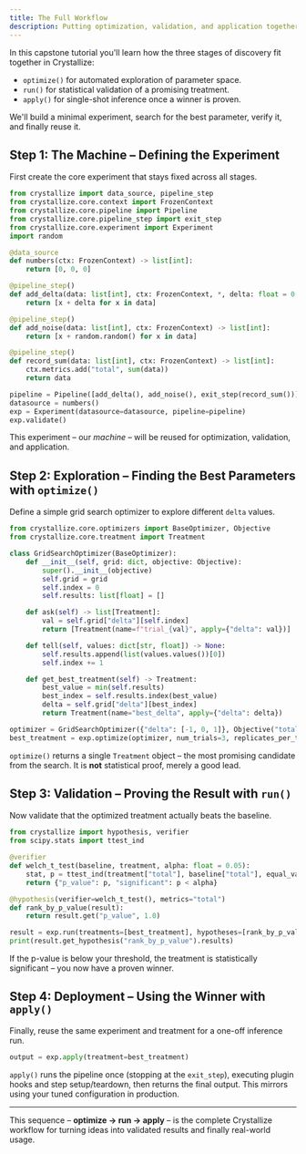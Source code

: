 ```yaml
---
title: The Full Workflow
description: Putting optimization, validation, and application together.
---
```


In this capstone tutorial you'll learn how the three stages of discovery fit together in Crystallize:

- `optimize()` for automated exploration of parameter space.
- `run()` for statistical validation of a promising treatment.
- `apply()` for single-shot inference once a winner is proven.

We'll build a minimal experiment, search for the best parameter, verify it, and finally reuse it.

## Step 1: The Machine – Defining the Experiment

First create the core experiment that stays fixed across all stages.

```python
from crystallize import data_source, pipeline_step
from crystallize.core.context import FrozenContext
from crystallize.core.pipeline import Pipeline
from crystallize.core.pipeline_step import exit_step
from crystallize.core.experiment import Experiment
import random

@data_source
def numbers(ctx: FrozenContext) -> list[int]:
    return [0, 0, 0]

@pipeline_step()
def add_delta(data: list[int], ctx: FrozenContext, *, delta: float = 0.0) -> list[int]:
    return [x + delta for x in data]

@pipeline_step()
def add_noise(data: list[int], ctx: FrozenContext) -> list[int]:
    return [x + random.random() for x in data]

@pipeline_step()
def record_sum(data: list[int], ctx: FrozenContext) -> list[int]:
    ctx.metrics.add("total", sum(data))
    return data

pipeline = Pipeline([add_delta(), add_noise(), exit_step(record_sum())])
datasource = numbers()
exp = Experiment(datasource=datasource, pipeline=pipeline)
exp.validate()
```

This experiment – our *machine* – will be reused for optimization, validation, and application.

## Step 2: Exploration – Finding the Best Parameters with `optimize()`

Define a simple grid search optimizer to explore different `delta` values.

```python
from crystallize.core.optimizers import BaseOptimizer, Objective
from crystallize.core.treatment import Treatment

class GridSearchOptimizer(BaseOptimizer):
    def __init__(self, grid: dict, objective: Objective):
        super().__init__(objective)
        self.grid = grid
        self.index = 0
        self.results: list[float] = []

    def ask(self) -> list[Treatment]:
        val = self.grid["delta"][self.index]
        return [Treatment(name=f"trial_{val}", apply={"delta": val})]

    def tell(self, values: dict[str, float]) -> None:
        self.results.append(list(values.values())[0])
        self.index += 1

    def get_best_treatment(self) -> Treatment:
        best_value = min(self.results)
        best_index = self.results.index(best_value)
        delta = self.grid["delta"][best_index]
        return Treatment(name="best_delta", apply={"delta": delta})

optimizer = GridSearchOptimizer({"delta": [-1, 0, 1]}, Objective("total", "minimize"))
best_treatment = exp.optimize(optimizer, num_trials=3, replicates_per_trial=5)
```

`optimize()` returns a single `Treatment` object – the most promising candidate from the search. It is **not** statistical proof, merely a good lead.

## Step 3: Validation – Proving the Result with `run()`

Now validate that the optimized treatment actually beats the baseline.

```python
from crystallize import hypothesis, verifier
from scipy.stats import ttest_ind

@verifier
def welch_t_test(baseline, treatment, alpha: float = 0.05):
    stat, p = ttest_ind(treatment["total"], baseline["total"], equal_var=False)
    return {"p_value": p, "significant": p < alpha}

@hypothesis(verifier=welch_t_test(), metrics="total")
def rank_by_p_value(result):
    return result.get("p_value", 1.0)

result = exp.run(treatments=[best_treatment], hypotheses=[rank_by_p_value], replicates=30)
print(result.get_hypothesis("rank_by_p_value").results)
```

If the p-value is below your threshold, the treatment is statistically significant – you now have a proven winner.

## Step 4: Deployment – Using the Winner with `apply()`

Finally, reuse the same experiment and treatment for a one-off inference run.

```python
output = exp.apply(treatment=best_treatment)
```

`apply()` runs the pipeline once (stopping at the `exit_step`), executing plugin hooks and step setup/teardown, then returns the final output. This mirrors using your tuned configuration in production.

---

This sequence – **optimize → run → apply** – is the complete Crystallize workflow for turning ideas into validated results and finally real-world usage.

